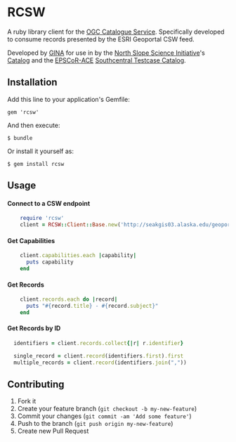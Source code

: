 # RCSW

A ruby library client for the [OGC Catalogue Service](http://www.opengeospatial.org/standards/cat).  Specifically developed to consume records presented by the ESRI Geoportal CSW feed.

Developed by [GINA](http://gina.alaska.edu) for use in by the [North Slope Science Initiative](http://northslope.org)'s [Catalog](http://catalog.northslope.org) and the [EPSCoR-ACE](http://epscor.alaska.edu) [Southcentral Testcase Catalog](http://seakgis.alaska.edu/).

## Installation

Add this line to your application's Gemfile:

    gem 'rcsw'

And then execute:

    $ bundle

Or install it yourself as:

    $ gem install rcsw

## Usage

#### Connect to a CSW endpoint

```Ruby
    require 'rcsw'
    client = RCSW::Client::Base.new('http://seakgis03.alaska.edu/geoportal/csw')
```

#### Get Capabilities

```Ruby
    client.capabilities.each |capability|
      puts capability
    end
```

#### Get Records

```Ruby
    client.records.each do |record|
      puts "#{record.title} - #{record.subject}"
    end 
```

#### Get Records by ID

```Ruby
  identifiers = client.records.collect{|r| r.identifier}

  single_record = client.record(identifiers.first).first
  multiple_records = client.record(identifiers.join(","))
```

## Contributing

1. Fork it
2. Create your feature branch (`git checkout -b my-new-feature`)
3. Commit your changes (`git commit -am 'Add some feature'`)
4. Push to the branch (`git push origin my-new-feature`)
5. Create new Pull Request
